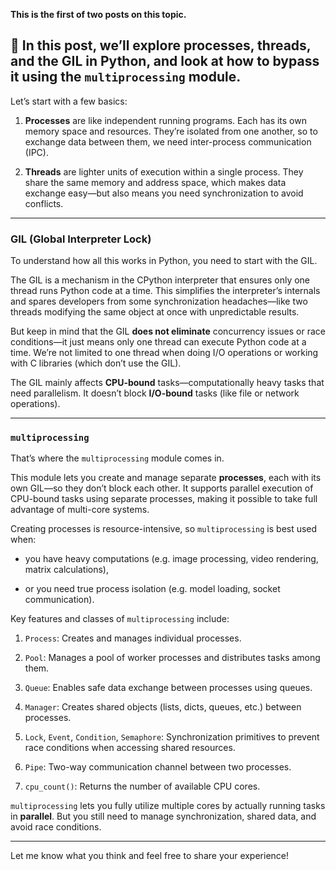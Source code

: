 **This is the first of two posts on this topic.**

## 📖 In this post, we’ll explore processes, threads, and the GIL in Python, and look at how to bypass it using the `multiprocessing` module.



Let’s start with a few basics:



1) **Processes** are like independent running programs. Each has its own memory space and resources. They’re isolated from one another, so to exchange data between them, we need inter-process communication (IPC).



2) **Threads** are lighter units of execution within a single process. They share the same memory and address space, which makes data exchange easy—but also means you need synchronization to avoid conflicts.



---



### GIL (Global Interpreter Lock)



To understand how all this works in Python, you need to start with the GIL.



The GIL is a mechanism in the CPython interpreter that ensures only one thread runs Python code at a time. This simplifies the interpreter’s internals and spares developers from some synchronization headaches—like two threads modifying the same object at once with unpredictable results.



But keep in mind that the GIL **does not eliminate** concurrency issues or race conditions—it just means only one thread can execute Python code at a time. We’re not limited to one thread when doing I/O operations or working with C libraries (which don’t use the GIL).



The GIL mainly affects **CPU-bound** tasks—computationally heavy tasks that need parallelism. It doesn’t block **I/O-bound** tasks (like file or network operations).



---



### `multiprocessing`



That’s where the `multiprocessing` module comes in.



This module lets you create and manage separate **processes**, each with its own GIL—so they don’t block each other. It supports parallel execution of CPU-bound tasks using separate processes, making it possible to take full advantage of multi-core systems.



Creating processes is resource-intensive, so `multiprocessing` is best used when:

* you have heavy computations (e.g. image processing, video rendering, matrix calculations),

* or you need true process isolation (e.g. model loading, socket communication).



Key features and classes of `multiprocessing` include:



1. `Process`: Creates and manages individual processes.

2. `Pool`: Manages a pool of worker processes and distributes tasks among them.

3. `Queue`: Enables safe data exchange between processes using queues.

4. `Manager`: Creates shared objects (lists, dicts, queues, etc.) between processes.

5. `Lock`, `Event`, `Condition`, `Semaphore`: Synchronization primitives to prevent race conditions when accessing shared resources.

6. `Pipe`: Two-way communication channel between two processes.

7. `cpu_count()`: Returns the number of available CPU cores.



`multiprocessing` lets you fully utilize multiple cores by actually running tasks in **parallel**. But you still need to manage synchronization, shared data, and avoid race conditions.



---



Let me know what you think and feel free to share your experience!